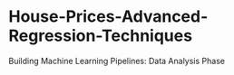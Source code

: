 # House-Prices-Advanced-Regression-Techniques
Building Machine Learning Pipelines: Data Analysis Phase
